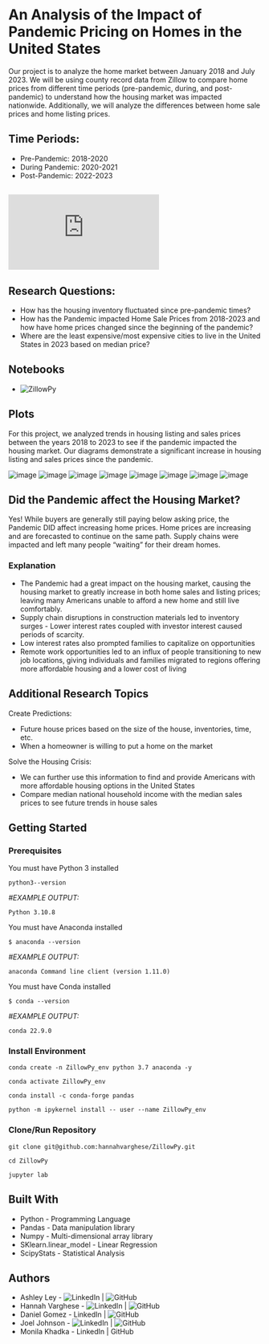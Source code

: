 # An Analysis of the Impact of Pandemic Pricing on Homes in the United States 

Our project is to analyze the home market between January 2018 and July 2023. We will be using county record data from Zillow to compare home prices from different time periods (pre-pandemic, during, and post-pandemic) to understand how the housing market was impacted nationwide. Additionally, we will analyze the differences between home sale prices and home listing prices. 

## Time Periods:
* Pre-Pandemic: 2018-2020
* During Pandemic: 2020-2021
* Post-Pandemic: 2022-2023

## ![Slides Presentation Link](https://github.com/yakopeca/Project1/blob/main/zillowslides.pptx.pdf)

## Research Questions: 
* How has the housing inventory fluctuated since pre-pandemic times?
*  How has the Pandemic impacted Home Sale Prices from 2018-2023 and how have home prices changed since the beginning of the pandemic?
*  Where are the least expensive/most expensive cities to live in the United States in 2023 based on median price? 

## Notebooks 
* ![ZillowPy](https://github.com/yakopeca/Project1/blob/main/ZillowPy.ipynb) 

## Plots
​For this project, we analyzed trends in housing listing and sales prices between the years 2018 to 2023 to see if the pandemic impacted the housing market. Our diagrams demonstrate a significant increase in housing listing and sales prices since the pandemic.​

![image](https://github.com/yakopeca/Project1/assets/132225987/8fde2b23-ce3d-4174-b0c2-d65167afe62a)
![image](https://github.com/yakopeca/Project1/assets/132225987/6369df2c-c23a-4fde-a0f7-c609bdf157ea)
![image](https://github.com/yakopeca/Project1/assets/132225987/f0832d40-50db-4cc2-b5b7-43f4dc78bc58)
![image](https://github.com/yakopeca/Project1/assets/132225987/8f8232f9-925d-4d46-8615-1fe2c7b139d3)
![image](https://github.com/yakopeca/Project1/assets/132225987/3c198ff5-d7ed-4b98-b815-2a9061dd63f6)
![image](https://github.com/yakopeca/Project1/assets/132225987/47b0b675-ca06-4747-81f7-cf6bd061f8eb)
![image](https://github.com/yakopeca/Project1/assets/132225987/0d880fb1-8abf-43a3-8796-b9a281561cbc)
![image](https://github.com/yakopeca/Project1/assets/132225987/f5c7db5f-0953-40f7-9ca9-77765bfc3faa)

## Did the Pandemic affect the Housing Market? 
Yes! While buyers are generally still paying below asking price, the Pandemic DID affect increasing home prices. Home prices are increasing and are forecasted to continue on the same path. Supply chains were impacted and left many people “waiting” for their dream homes.

### Explanation
* The Pandemic had a great impact on the housing market, causing the housing market to greatly increase in both home sales and listing prices; leaving many Americans unable to afford a new home and still live comfortably. 
* Supply chain disruptions in construction materials led to inventory surges - Lower interest rates coupled with investor interest caused periods of scarcity.
* Low interest rates also prompted families to capitalize on opportunities
* Remote work opportunities led to an influx of people transitioning to new job locations, giving individuals and families migrated to regions offering more affordable housing and a lower cost of living

## Additional Research Topics
Create Predictions: 
* Future house prices based on the size of the house, inventories, time, etc.
* When a homeowner is willing to put a home on the market

Solve the Housing Crisis:
* We can further use this information to find and provide Americans with more affordable housing options in the United States
* Compare median national household income with the median sales prices to see future trends in house sales

## Getting Started
### Prerequisites
You must have Python 3 installed

```python3--version```

*#EXAMPLE OUTPUT:*

```Python 3.10.8```

You must have Anaconda installed

```$ anaconda --version```

*#EXAMPLE OUTPUT:*

```anaconda Command line client (version 1.11.0)```

You must have Conda installed

```$ conda --version```

*#EXAMPLE OUTPUT:*

```conda 22.9.0```

### Install Environment
```conda create -n ZillowPy_env python 3.7 anaconda -y```

```conda activate ZillowPy_env```

```conda install -c conda-forge pandas```

```python -m ipykernel install -- user --name ZillowPy_env```

### Clone/Run Repository

```git clone git@github.com:hannahvarghese/ZillowPy.git```

```cd ZillowPy```

```jupyter lab```


## Built With
* Python - Programming Language
* Pandas - Data manipulation library
* Numpy - Multi-dimensional array library
* SKlearn.linear_model - Linear Regression
* ScipyStats - Statistical Analysis

## Authors
* Ashley Ley - ![LinkedIn](https://www.linkedin.com/in/ashley-yakopec/) | ![GitHub](https://github.com/yakopeca)
* Hannah Varghese - ![LinkedIn](https://www.linkedin.com/in/hannahvarghese/) | ![GitHub](https://github.com/hannahvarghese)
* Daniel Gomez - LinkedIn | ![GitHub](https://github.com/Danimal915)
* Joel Johnson - ![LinkedIn](https://www.linkedin.com/in/joel-johnson-mba-123a9112b/) | ![GitHub](https://github.com/jjoel22)
* Monila Khadka - LinkedIn | GitHub
